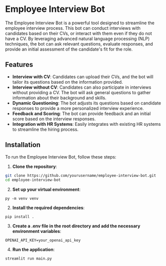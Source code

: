 # Employee Interview Bot

The Employee Interview Bot is a powerful tool designed to streamline the employee interview process. This bot can conduct interviews with candidates based on their CVs, or interact with them even if they do not have a CV. By leveraging advanced natural language processing (NLP) techniques, the bot can ask relevant questions, evaluate responses, and provide an initial assessment of the candidate's fit for the role.

## Features

- **Interview with CV**: Candidates can upload their CVs, and the bot will tailor its questions based on the information provided.
- **Interview without CV**: Candidates can also participate in interviews without providing a CV. The bot will ask general questions to gather information about their background and skills.
- **Dynamic Questioning**: The bot adjusts its questions based on candidate responses to provide a more personalized interview experience.
- **Feedback and Scoring**: The bot can provide feedback and an initial score based on the interview responses.
- **Integration with HR Systems**: Easily integrates with existing HR systems to streamline the hiring process.

## Installation

To run the Employee Interview Bot, follow these steps:

1. **Clone the repository**:
```bash
git clone https://github.com/yourusername/employee-interview-bot.git
cd employee-interview-bot
```

2. **Set up your virtual environment**:
```shell
py -m venv venv
```

2. **Install the required dependencies**:
```console
pip install .
```

3. **Create a .env file in the root directory and add the necessary environment variables**:

```
OPENAI_API_KEY=your_openai_api_key
```

4. **Run the application**:
```console
streamlit run main.py
```
